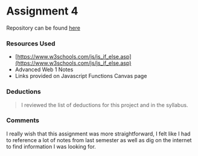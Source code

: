 # Assignment 4

Repository can be found [here](https://github.com/hhannakayee/assignment-4_javascript_preston-hanna)

### Resources Used

* [https://www.w3schools.com/js/js_if_else.asp](https://www.w3schools.com/js/js_if_else.asp)
* Advanced Web 1 Notes
* Links provided on Javascript Functions Canvas page

### Deductions

> I reviewed the list of deductions for this project and in the syllabus.

### Comments

I really wish that this assignment was more straightforward, I felt like I had to reference a lot of notes from last semester as well as dig on the internet to find information I was looking for.

   [here]: <https://github.com/hhannakayee/assignment-4_javascript_preston-hanna>
   [https://www.w3schools.com/js/js_if_else.asp]: <https://www.w3schools.com/js/js_if_else.asp>
